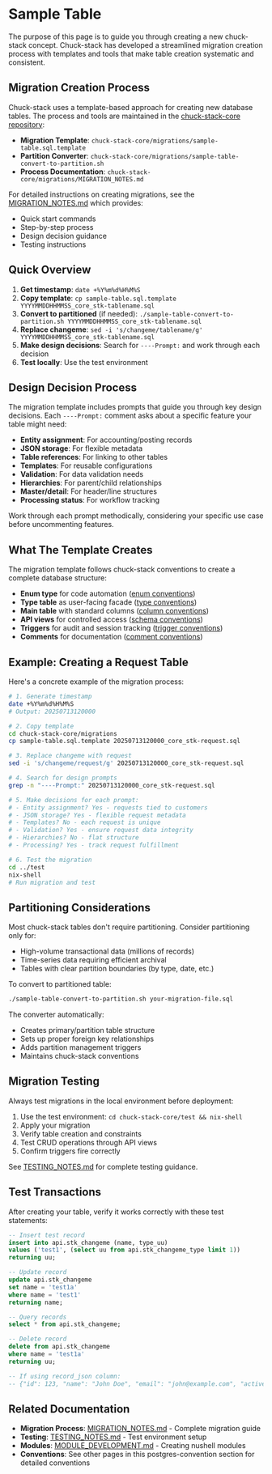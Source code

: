 # Sample Table

The purpose of this page is to guide you through creating a new chuck-stack concept. Chuck-stack has developed a streamlined migration creation process with templates and tools that make table creation systematic and consistent.

## Migration Creation Process

Chuck-stack uses a template-based approach for creating new database tables. The process and tools are maintained in the [chuck-stack-core repository](https://github.com/chuckstack/chuck-stack-core):

- **Migration Template**: `chuck-stack-core/migrations/sample-table.sql.template`
- **Partition Converter**: `chuck-stack-core/migrations/sample-table-convert-to-partition.sh`
- **Process Documentation**: `chuck-stack-core/migrations/MIGRATION_NOTES.md`

For detailed instructions on creating migrations, see the [MIGRATION_NOTES.md](https://github.com/chuckstack/chuck-stack-core/blob/main/migrations/MIGRATION_NOTES.md) which provides:
- Quick start commands
- Step-by-step process
- Design decision guidance
- Testing instructions

## Quick Overview

1. **Get timestamp**: `date +%Y%m%d%H%M%S`
2. **Copy template**: `cp sample-table.sql.template YYYYMMDDHHMMSS_core_stk-tablename.sql`
3. **Convert to partitioned** (if needed): `./sample-table-convert-to-partition.sh YYYYMMDDHHMMSS_core_stk-tablename.sql`
4. **Replace changeme**: `sed -i 's/changeme/tablename/g' YYYYMMDDHHMMSS_core_stk-tablename.sql`
5. **Make design decisions**: Search for `----Prompt:` and work through each decision
6. **Test locally**: Use the test environment

## Design Decision Process

The migration template includes prompts that guide you through key design decisions. Each `----Prompt:` comment asks about a specific feature your table might need:

- **Entity assignment**: For accounting/posting records
- **JSON storage**: For flexible metadata
- **Table references**: For linking to other tables
- **Templates**: For reusable configurations
- **Validation**: For data validation needs
- **Hierarchies**: For parent/child relationships
- **Master/detail**: For header/line structures
- **Processing status**: For workflow tracking

Work through each prompt methodically, considering your specific use case before uncommenting features.

## What The Template Creates

The migration template follows chuck-stack conventions to create a complete database structure:

- **Enum type** for code automation ([enum conventions](./enum-type-convention.md#enum-convention))
- **Type table** as user-facing facade ([type conventions](./enum-type-convention.md#type-convention))
- **Main table** with standard columns ([column conventions](./column-convention.md))
- **API views** for controlled access ([schema conventions](./schema.md))
- **Triggers** for audit and session tracking ([trigger conventions](./trigger-convention.md))
- **Comments** for documentation ([comment conventions](./comment.md))

## Example: Creating a Request Table

Here's a concrete example of the migration process:

```bash
# 1. Generate timestamp
date +%Y%m%d%H%M%S
# Output: 20250713120000

# 2. Copy template
cd chuck-stack-core/migrations
cp sample-table.sql.template 20250713120000_core_stk-request.sql

# 3. Replace changeme with request
sed -i 's/changeme/request/g' 20250713120000_core_stk-request.sql

# 4. Search for design prompts
grep -n "----Prompt:" 20250713120000_core_stk-request.sql

# 5. Make decisions for each prompt:
# - Entity assignment? Yes - requests tied to customers
# - JSON storage? Yes - flexible request metadata
# - Templates? No - each request is unique
# - Validation? Yes - ensure request data integrity
# - Hierarchies? No - flat structure
# - Processing? Yes - track request fulfillment

# 6. Test the migration
cd ../test
nix-shell
# Run migration and test
```

## Partitioning Considerations

Most chuck-stack tables don't require partitioning. Consider partitioning only for:
- High-volume transactional data (millions of records)
- Time-series data requiring efficient archival
- Tables with clear partition boundaries (by type, date, etc.)

To convert to partitioned table:
```bash
./sample-table-convert-to-partition.sh your-migration-file.sql
```

The converter automatically:
- Creates primary/partition table structure
- Sets up proper foreign key relationships
- Adds partition management triggers
- Maintains chuck-stack conventions

## Migration Testing

Always test migrations in the local environment before deployment:

1. Use the test environment: `cd chuck-stack-core/test && nix-shell`
2. Apply your migration
3. Verify table creation and constraints
4. Test CRUD operations through API views
5. Confirm triggers fire correctly

See [TESTING_NOTES.md](https://github.com/chuckstack/chuck-stack-core/blob/main/test/TESTING_NOTES.md) for complete testing guidance.

## Test Transactions

After creating your table, verify it works correctly with these test statements:

```sql
-- Insert test record
insert into api.stk_changeme (name, type_uu) 
values ('test1', (select uu from api.stk_changeme_type limit 1)) 
returning uu;

-- Update record
update api.stk_changeme 
set name = 'test1a' 
where name = 'test1' 
returning name;

-- Query records
select * from api.stk_changeme;

-- Delete record
delete from api.stk_changeme 
where name = 'test1a' 
returning uu;

-- If using record_json column:
-- {"id": 123, "name": "John Doe", "email": "john@example.com", "active": true, "metadata": {"age": 30, "city": "New York"}}
```

## Related Documentation

- **Migration Process**: [MIGRATION_NOTES.md](https://github.com/chuckstack/chuck-stack-core/blob/main/migrations/MIGRATION_NOTES.md) - Complete migration guide
- **Testing**: [TESTING_NOTES.md](https://github.com/chuckstack/chuck-stack-core/blob/main/test/TESTING_NOTES.md) - Test environment setup
- **Modules**: [MODULE_DEVELOPMENT.md](https://github.com/chuckstack/chuck-stack-core/blob/main/modules/MODULE_DEVELOPMENT.md) - Creating nushell modules
- **Conventions**: See other pages in this postgres-convention section for detailed conventions
